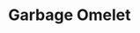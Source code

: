 ---
title: "Garbage Omelet"
price: "$13.00"
category: "Breakfast"
img: "src/images/menu/Garbage-Omelet.jpg"
desc: "Bacon, ham, sausage, peppers, onions, tomatoes, and jalapenos topped with melted cheese"
---